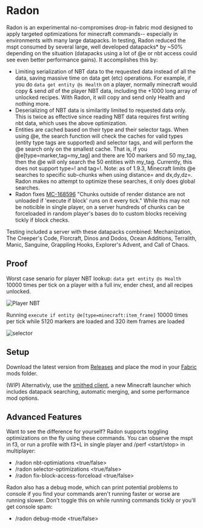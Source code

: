 # Radon
Radon is an experimental no-compromises drop-in fabric mod designed to apply targeted optimizations for minecraft commands-- especially in environments with many large datapacks. In testing, Radon reduced the mspt consumed by several large, well developed datapacks* by ~50% depending on the situation (datapacks using a lot of @e or nbt access could see even better performance gains). It accomplishes this by:
* Limiting serialization of NBT data to the requested data instead of all the data, saving massive time on data get (etc) operations. For example, if you do `data get entity @s Health` on a player, normally minecraft would copy & send *all* of the player NBT data, including the +1000 long array of unlocked recipes. With Radon, it will copy and send only Health and nothing more.
* Deserializing of NBT data is similaritly limited to requested data only. This is twice as effective since reading NBT data requires first writing nbt data, which uses the above optimization.
* Entities are cached based on their type and their selector tags. When using @e, the search function will check the caches for valid types (entity type tags are supported) and selector tags, and will perform the @e search only on the smallest cache. That is, if you @e[type=marker,tag=my_tag] and there are 100 markers and 50 my_tag, then the @e will only search the 50 entities with my_tag. Currently, this does not support type=! and tag=!. Note: as of 1.9.3, Minecraft limits @e searches to specific sub-chunks when using distance= and dx,dy,dz=. Radon makes no attempt to optimize these searches, it only does global searches.
* Radon fixes [MC-168596](https://bugs.mojang.com/browse/MC-168596) "Chunks outside of render distance are not unloaded if 'execute if block' runs on it every tick." While this may not be noticible in single player, on a server hundreds of chunks can be forceloaded in random player's bases do to custom blocks receiving tickly if block checks.

Testing included a server with these datapacks combined: Mechanization, The Creeper's Code, Florcraft, Dinos and Dodos, Ocean Additions, Terralith, Manic, Sanguine, Grappling Hooks, Explorer's Advent, and Call of Chaos.

## Proof
Worst case senario for player NBT lookup: `data get entity @s Health` 10000 times per tick on a player with a full inv, ender chest, and all recipes unlocked.

![Player NBT](https://cdn.discordapp.com/attachments/507995770109165579/1012754969088249926/player_nbt.png)

Running `execute if entity @e[type=minecraft:item_frame]` 10000 times per tick while 5120 markers are loaded and 320 item frames are loaded

![selector](https://cdn.discordapp.com/attachments/507995770109165579/1012754969478307890/selector.png)

## Setup

Download the latest version from [Releases](https://github.com/Smithed-MC/Radon/releases) and place the mod in your [Fabric](https://fabricmc.net/) mods folder.

(WIP) Alternativly, use the [smithed client](https://smithed.dev/), a new Minecraft launcher which includes datapack searching, automatic merging, and some performance mod options.

## Advanced Features
Want to see the difference for yourself? Radon supports toggling optimizations on the fly using these commands. You can observe the mspt in f3, or run a profile with f3+L in single player and /perf <start/stop> in multiplayer:
* /radon nbt-optimiations <true/false>
* /radon selector-optimizations <true/false>
* /radon fix-block-access-forceload <true/false>

Radon also has a debug mode, which can print potential problems to console if you find your commands aren't running faster or worse are running slower. Don't toggle this on while running commands tickly or you'll get console spam:
* /radon debug-mode <true/false>
